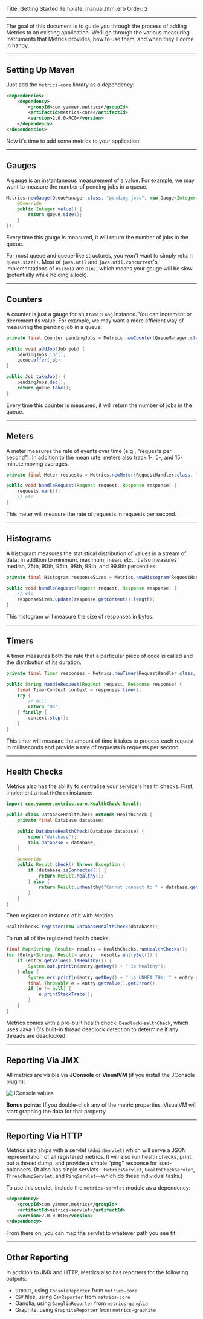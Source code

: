 Title: Getting Started
Template: manual.html.erb
Order: 2

* * *

The goal of this document is to guide you through the process of adding
Metrics to an existing application. We'll go through the various
measuring instruments that Metrics provides, how to use them, and when
they'll come in handy.

* * * * *

## Setting Up Maven

Just add the `metrics-core` library as a dependency:

``` xml
<dependencies>
    <dependency>
        <groupId>com.yammer.metrics</groupId>
        <artifactId>metrics-core</artifactId>
        <version>2.0.0-RC0</version>
    </dependency>
</dependencies>
```

Now it's time to add some metrics to your application!

* * * * *

## Gauges

A gauge is an instantaneous measurement of a value. For example, we may
want to measure the number of pending jobs in a queue.

``` java
Metrics.newGauge(QueueManager.class, "pending-jobs", new Gauge<Integer>() {
    @Override
    public Integer value() {
        return queue.size();
    }
});
```

Every time this gauge is measured, it will return the number of jobs in
the queue.

For most queue and queue-like structures, you won't want to simply
return `queue.size()`. Most of `java.util` and `java.util.concurrent`'s
implementations of `#size()` are `O(n)`, which means your gauge will be
slow (potentially while holding a lock).

* * * * *

## Counters

A counter is just a gauge for an `AtomicLong` instance. You can
increment or decrement its value. For example, we may want a more
efficient way of measuring the pending job in a queue:

``` java
private final Counter pendingJobs = Metrics.newCounter(QueueManager.class, "pending-jobs");

public void addJob(Job job) {
    pendingJobs.inc();
    queue.offer(job);
}

public Job takeJob() {
    pendingJobs.dec();
    return queue.take();
}
```

Every time this counter is measured, it will return the number of jobs
in the queue.

* * * * *

## Meters

A meter measures the rate of events over time (e.g., “requests per
second”). In addition to the mean rate, meters also track 1-, 5-, and
15-minute moving averages.

``` java
private final Meter requests = Metrics.newMeter(RequestHandler.class, "requests", "requests", TimeUnit.SECONDS);

public void handleRequest(Request request, Response response) {
    requests.mark();
    // etc
}
```

This meter will measure the rate of requests in requests per second.

* * * * *

## Histograms

A histogram measures the statistical distribution of values in a stream
of data. In addition to minimum, maximum, mean, etc., it also measures
median, 75th, 90th, 95th, 98th, 99th, and 99.9th percentiles.

``` java
private final Histogram responseSizes = Metrics.newHistogram(RequestHandler.class, "response-sizes");

public void handleRequest(Request request, Response response) {
    // etc
    responseSizes.update(response.getContent().length);
}
```

This histogram will measure the size of responses in bytes.

* * * * *

## Timers

A timer measures both the rate that a particular piece of code is called
and the distribution of its duration.

``` java
private final Timer responses = Metrics.newTimer(RequestHandler.class, "responses", TimeUnit.MILLISECONDS, TimeUnit.SECONDS);

public String handleRequest(Request request, Response response) {
    final TimerContext context = responses.time();
    try {
        // etc;
        return "OK";
    } finally {
        context.stop();
    }
}
```

This timer will measure the amount of time it takes to process each
request in milliseconds and provide a rate of requests in requests per
second.

* * * * *

## Health Checks

Metrics also has the ability to centralize your service's health checks.
First, implement a `HealthCheck` instance:

``` java
import com.yammer.metrics.core.HealthCheck.Result;

public class DatabaseHealthCheck extends HealthCheck {
    private final Database database;

    public DatabaseHealthCheck(Database database) {
        super("database");
        this.database = database;
    }

    @Override
    public Result check() throws Exception {
        if (database.isConnected()) {
            return Result.healthy();
        } else {
            return Result.unhealthy("Cannot connect to " + database.getUrl());
        }
    }
}
```

Then register an instance of it with Metrics:

``` java
HealthChecks.register(new DatabaseHealthCheck(database));
```

To run all of the registered health checks:

``` java
final Map<String, Result> results = HealthChecks.runHealthChecks();
for (Entry<String, Result> entry : results.entrySet()) {
    if (entry.getValue().isHealthy()) {
        System.out.println(entry.getKey() + " is healthy");
    } else {
        System.err.println(entry.getKey() + " is UNHEALTHY: " + entry.getValue().getMessage());
        final Throwable e = entry.getValue().getError();
        if (e != null) {
            e.printStackTrace();
        }
    }
}
```

Metrics comes with a pre-built health check: `DeadlockHealthCheck`,
which uses Java 1.6's built-in thread deadlock detection to determine if
any threads are deadlocked.

* * * * *

## Reporting Via JMX

All metrics are visible via **JConsole** or **VisualVM** (if you install
the JConsole plugin):

![JConsole
values](images/metrics-visualvm.png "Metrics exposed as JMX MBeans being viewed in VisualVM's MBeans browser")

**Bonus points**: If you double-click any of the metric properties,
VisualVM will start graphing the data for that property.

* * * * *

## Reporting Via HTTP

Metrics also ships with a servlet (`AdminServlet`) which will serve a
JSON representation of all registered metrics. It will also run health
checks, print out a thread dump, and provide a simple “ping” response
for load-balancers. (It also has single servlets—`MetricsServlet`,
`HealthCheckServlet`, `ThreadDumpServlet`, and `PingServlet`—which do
these individual tasks.)

To use this servlet, include the `metrics-servlet` module as a
dependency:

``` xml
<dependency>
    <groupId>com.yammer.metrics</groupId>
    <artifactId>metrics-servlet</artifactId>
    <version>2.0.0-RC0</version>
</dependency>
```

From there on, you can map the servlet to whatever path you see fit.

* * * * *

## Other Reporting

In addition to JMX and HTTP, Metrics also has reporters for the
following outputs:

* `STDOUT`, using `ConsoleReporter` from `metrics-core`
* `CSV` files, using `CsvReporter` from `metrics-core`
* Ganglia, using `GangliaReporter` from `metrics-ganglia`
* Graphite, using `GraphiteReporter` from `metrics-graphite`